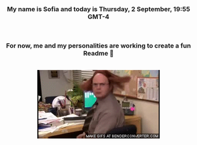


<div align="center">
<h3 >My name is Sofia and today is Thursday, 2 September, 19:55 GMT-4</h3><br>
<h3 >For now, me and my personalities are working to create a fun Readme 👋
</h3><br>
<img src='img/dwight.gif' alt='working...'/>
</div>
